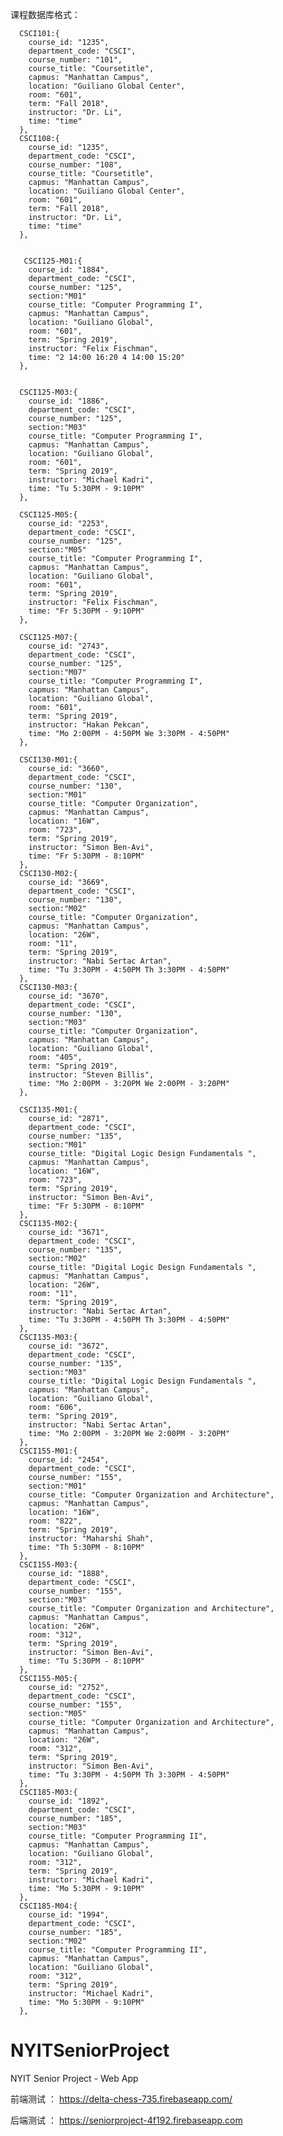 课程数据库格式：

      CSCI101:{
        course_id: "1235",
        department_code: "CSCI",
        course_number: "101",
        course_title: "Coursetitle",
        capmus: "Manhattan Campus",
        location: "Guiliano Global Center",
        room: "601",
        term: "Fall 2018",
        instructor: "Dr. Li",
        time: "time"
      },
      CSCI108:{
        course_id: "1235",
        department_code: "CSCI",
        course_number: "108",
        course_title: "Coursetitle",
        capmus: "Manhattan Campus",
        location: "Guiliano Global Center",
        room: "601",
        term: "Fall 2018",
        instructor: "Dr. Li",
        time: "time"
      },
      
      
       CSCI125-M01:{
        course_id: "1884",
        department_code: "CSCI",
        course_number: "125",
        section:"M01"
        course_title: "Computer Programming I",
        capmus: "Manhattan Campus",
        location: "Guiliano Global",
        room: "601",
        term: "Spring 2019",
        instructor: "Felix Fischman",
        time: "2 14:00 16:20 4 14:00 15:20"
      },
      
      
      CSCI125-M03:{
        course_id: "1886",
        department_code: "CSCI",
        course_number: "125",
        section:"M03"
        course_title: "Computer Programming I",
        capmus: "Manhattan Campus",
        location: "Guiliano Global",
        room: "601",
        term: "Spring 2019",
        instructor: "Michael Kadri",
        time: "Tu 5:30PM - 9:10PM"
      },
      
      CSCI125-M05:{
        course_id: "2253",
        department_code: "CSCI",
        course_number: "125",
        section:"M05"
        course_title: "Computer Programming I",
        capmus: "Manhattan Campus",
        location: "Guiliano Global",
        room: "601",
        term: "Spring 2019",
        instructor: "Felix Fischman",
        time: "Fr 5:30PM - 9:10PM"
      },
      
      CSCI125-M07:{
        course_id: "2743",
        department_code: "CSCI",
        course_number: "125",
        section:"M07"
        course_title: "Computer Programming I",
        capmus: "Manhattan Campus",
        location: "Guiliano Global",
        room: "601",
        term: "Spring 2019",
        instructor: "Hakan Pekcan",
        time: "Mo 2:00PM - 4:50PM We 3:30PM - 4:50PM"
      },
      
      CSCI130-M01:{
        course_id: "3660",
        department_code: "CSCI",
        course_number: "130",
        section:"M01"
        course_title: "Computer Organization",
        capmus: "Manhattan Campus",
        location: "16W",
        room: "723",
        term: "Spring 2019",
        instructor: "Simon Ben-Avi",
        time: "Fr 5:30PM - 8:10PM"
      },
      CSCI130-M02:{
        course_id: "3669",
        department_code: "CSCI",
        course_number: "130",
        section:"M02"
        course_title: "Computer Organization",
        capmus: "Manhattan Campus",
        location: "26W",
        room: "11",
        term: "Spring 2019",
        instructor: "Nabi Sertac Artan",
        time: "Tu 3:30PM - 4:50PM Th 3:30PM - 4:50PM"
      },
      CSCI130-M03:{
        course_id: "3670",
        department_code: "CSCI",
        course_number: "130",
        section:"M03"
        course_title: "Computer Organization",
        capmus: "Manhattan Campus",
        location: "Guiliano Global",
        room: "405",
        term: "Spring 2019",
        instructor: "Steven Billis",
        time: "Mo 2:00PM - 3:20PM We 2:00PM - 3:20PM"
      },
      
      CSCI135-M01:{
        course_id: "2871",
        department_code: "CSCI",
        course_number: "135",
        section:"M01"
        course_title: "Digital Logic Design Fundamentals ",
        capmus: "Manhattan Campus",
        location: "16W",
        room: "723",
        term: "Spring 2019",
        instructor: "Simon Ben-Avi",
        time: "Fr 5:30PM - 8:10PM"
      },
      CSCI135-M02:{
        course_id: "3671",
        department_code: "CSCI",
        course_number: "135",
        section:"M02"
        course_title: "Digital Logic Design Fundamentals ",
        capmus: "Manhattan Campus",
        location: "26W",
        room: "11",
        term: "Spring 2019",
        instructor: "Nabi Sertac Artan",
        time: "Tu 3:30PM - 4:50PM Th 3:30PM - 4:50PM"
      },
      CSCI135-M03:{
        course_id: "3672",
        department_code: "CSCI",
        course_number: "135",
        section:"M03"
        course_title: "Digital Logic Design Fundamentals ",
        capmus: "Manhattan Campus",
        location: "Guiliano Global",
        room: "606",
        term: "Spring 2019",
        instructor: "Nabi Sertac Artan",
        time: "Mo 2:00PM - 3:20PM We 2:00PM - 3:20PM"
      },
      CSCI155-M01:{
        course_id: "2454",
        department_code: "CSCI",
        course_number: "155",
        section:"M01"
        course_title: "Computer Organization and Architecture",
        capmus: "Manhattan Campus",
        location: "16W",
        room: "822",
        term: "Spring 2019",
        instructor: "Maharshi Shah",
        time: "Th 5:30PM - 8:10PM"
      },
      CSCI155-M03:{
        course_id: "1888",
        department_code: "CSCI",
        course_number: "155",
        section:"M03"
        course_title: "Computer Organization and Architecture",
        capmus: "Manhattan Campus",
        location: "26W",
        room: "312",
        term: "Spring 2019",
        instructor: "Simon Ben-Avi",
        time: "Tu 5:30PM - 8:10PM"
      },
      CSCI155-M05:{
        course_id: "2752",
        department_code: "CSCI",
        course_number: "155",
        section:"M05"
        course_title: "Computer Organization and Architecture",
        capmus: "Manhattan Campus",
        location: "26W",
        room: "312",
        term: "Spring 2019",
        instructor: "Simon Ben-Avi",
        time: "Tu 3:30PM - 4:50PM Th 3:30PM - 4:50PM"
      },
      CSCI185-M03:{
        course_id: "1892",
        department_code: "CSCI",
        course_number: "185",
        section:"M03"
        course_title: "Computer Programming II",
        capmus: "Manhattan Campus",
        location: "Guiliano Global",
        room: "312",
        term: "Spring 2019",
        instructor: "Michael Kadri",
        time: "Mo 5:30PM - 9:10PM"
      },
      CSCI185-M04:{
        course_id: "1994",
        department_code: "CSCI",
        course_number: "185",
        section:"M02"
        course_title: "Computer Programming II",
        capmus: "Manhattan Campus",
        location: "Guiliano Global",
        room: "312",
        term: "Spring 2019",
        instructor: "Michael Kadri",
        time: "Mo 5:30PM - 9:10PM"
      },
      
      
      
      
      

# NYITSeniorProject
NYIT Senior Project - Web App

前端测试 ： https://delta-chess-735.firebaseapp.com/

后端测试 ： https://seniorproject-4f192.firebaseapp.com

